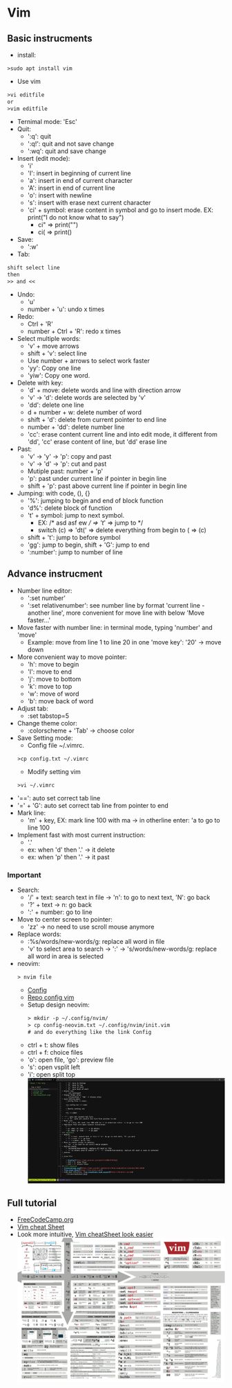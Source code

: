 # Vim
## Basic instrucments
* install:
```
>sudo apt install vim
```
* Use vim
```
>vi editfile
or
>vim editfile
```
* Ternimal mode: 'Esc'
* Quit: 
	* ':q': quit
	* ':q!': quit and not save change
	* ':wq': quit and save change
* Insert (edit mode):
	* 'i'
	* 'I': insert in beginning of current line
	* 'a': insert in end of current character
	* 'A': insert in end of current line
	* 'o': insert with newline
	* 's': insert with erase next current character
	* 'ci' + symbol: erase content in symbol and go to insert mode. EX: print("I do not know what to say")
		* ci" => print("")
		* ci( => print()
* Save:
	* ':w'
* Tab:
```
shift select line 
then
>> and <<
```
* Undo:
	* 'u'
	* number + 'u': undo x times
* Redo:
	* Ctrl + 'R'
	* number + Ctrl + 'R': redo x times
* Select multiple words:
	* 'v' + move arrows
	* shift + 'v': select line
	* Use number + arrows to select work faster
	* 'yy': Copy one line
	* 'yiw': Copy one word.
* Delete with key:
	* 'd' + move: delete words and line with direction arrow
	* 'v' -> 'd': delete words are selected by 'v'
	* 'dd': delete one line 
	* d + number + w: delete number of word
	* shift + 'd': delete from current pointer to end line
	* number + 'dd': delete number line
	* 'cc': erase content current line and into edit mode, it different from 'dd', 'cc' erase content of line, but 'dd' erase line
* Past:
	* 'v' -> 'y' -> 'p': copy and past
	* 'v' -> 'd' -> 'p': cut and past
	* Mutiple past: number + 'p'	
	* 'p': past under current line if pointer in begin line
	* shift + 'p': past above current line if pointer in begin line
* Jumping: with code, (), {}
	* '%': jumping to begin and end of block function
	* 'd%': delete block of function
	* 't' + symbol: jump to next symbol.
		* EX: /* asd asf ew */ => 't*' => jump to */
		* switch (c) => 'dt(' => delete everything from begin to ( => (c)
	* shift + 't': jump to before symbol
	* 'gg': jump to begin, shift + 'G': jump to end
	* ':number': jump to number of line
## Advance instrucment
* Number line editor:
	* ':set number'
	* ':set relativenumber': see number line by format 'current line - another line', more convenient for move line with below 'Move faster...'
* Move faster with number line: in terminal mode, typing 'number' and 'move'
	* Example: move from line 1 to line 20 in one 'move key': '20' -> move down
* More convenient way to move pointer:
	* 'h': move to begin
	* 'l': move to end
	* 'j': move to bottom
	* 'k': move to top
	* 'w': move of word
	* 'b': move back of word
* Adjust tab:
	* :set tabstop=5
* Change theme color:
	* :colorscheme + 'Tab' -> choose color
* Save Setting mode:
	* Config file ~/.vimrc.
	```
	>cp config.txt ~/.vimrc
	```
	* Modify setting vim
	```
	>vi ~/.vimrc
	```
* '==': auto set correct tab line
* '=' + 'G': auto set correct tab line from pointer to end
* Mark line:
	* 'm' + key, EX: mark line 100 with ma -> in otherline enter: 'a to go to line 100
* Implement fast with most current instruction:
	* '.'
	* ex: when 'd' then '.' -> it delete
	* ex: when 'p' then '.' -> it past	
### Important
* Search: 
	* '/' + text: search text in file -> 'n': to go to next text, 'N': go back 
	* '?' + text -> n: go back
	* ':' + number: go to line
* Move to center screen to pointer:
	* 'zz' -> no need to use scroll mouse anymore
* Replace words:
	* :%s/words/new-words/g: replace all word in file
	* 'v' to select area to search -> ':' -> 's/words/new-words/g: replace all word in area is selected
* neovim:
	```
	> nvim file
	```
	* [Config](https://www.youtube.com/watch?v=JWReY93Vl6g)
	* [Repo config vim](https://github.com/NeuralNine/config-files/tree/master)
	* Setup design neovim:
		```
		> mkdir -p ~/.config/nvim/
		> cp config-neovim.txt ~/.config/nvim/init.vim
		# and do everything like the link Config 
		```
	* ctrl + t: show files
	* ctrl + f: choice files
	* 'o': open file, 'go': preview file
	* 's': open vsplit left
	* 'i': open split top
![](images/neovim.png)
## Full tutorial
* [FreeCodeCamp.org](https://www.youtube.com/watch?v=RZ4p-saaQkc&list=LL&index=9&t=359s)
* [Vim cheat Sheet](https://vim.rtorr.com/)
* Look more intuitive, [Vim cheatSheet look easier](https://devhints.io/vim)
		![](images/vim-cheatsheet.png)

